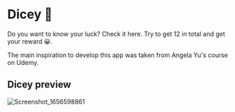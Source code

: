 # Dicey 🎲

Do you want to know your luck? Check it here. Try to get 12 in total and get your reward 😀.

The main inspiration to develop this app was taken from Angela Yu's course on Udemy.

## Dicey preview

![Screenshot_1656598861](https://user-images.githubusercontent.com/70211629/176701653-c37cc27f-9d45-498a-a4e8-50833f19eb56.png)

